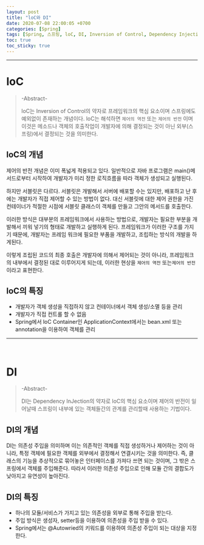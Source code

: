```yaml
---
layout: post
title: "loC와 DI"
date: 2020-07-08 22:00:05 +0700
categories: [Spring]
tags: [Spring, 스프링, loC, DI, Inversion of Control, Dependency Injection]
toc: true
toc_sticky: true
---
```




---

# loC

>-Abstract-
>
>loC는  Inversion of Control의 약자로 프레임워크의 핵심 요소이며 스프링에도 예외없이 존재하는 개념이다. loC는 해석하면 `제어의 역전` 또는 `제어의 반전` 이며 이것은 메소드나 객체의 호출작업이 개발자에 의해 결정되는 것이 아닌 외부(스프링)에서 결정되는 것을 의미한다.



## loC의 개념

제어의 반전 개념은 이미 폭넓게 적용되고 있다. 일반적으로 자바 프로그램은 main()메서드로부터 시작하여 개발자가 미리 정한 로직흐름을 따라 객체가 생성되고 실행된다.

하지만 서블릿은 다르다. 서블릿은 개발해서 서버에 배포할 수는 있지만, 배포하고 난 후에는 개발자가 직접 제어할 수 있는 방법이 없다. 대신 서블릿에 대한 제어 권한을 가진 컨테이너가 적절한 시점에 서블릿 클래스이 객체를 만들고 그안의 메서드를 호출한다. 



이러한 방식은 대부분의 프레임워크에서 사용하는 방법으로, 개발자는 필요한 부분을 개발해서 끼워 넣기의 형태로 개발하고 실행하게 된다. 프레임워크가 이러한 구조를 가지기 때문에, 개발자는 프레임 워크에 필요한 부품을 개발하고, 조립하는 방식의 개발을 하게된다.

이렇게 조립된 코드의 최종 호출은 개발자에 의해서 제어되는 것이 아니라, 프레임워크의 내부에서 결정된 대로 이루어지게 되는데, 이러한 현상을  `제어의 역전` 또는`제어의 반전` 이라고 표현한다.





## loC의 특징

- 개발자가 객체 생성을 직접하지 않고 컨테이너에서 객체 생성/소멸 등을 관리
- 개발자가 직접 컨트롤 할 수 없음
- Spring에서 loC Container인 ApplicationContext에서는 bean.xml 또는 annotation을 이용하여 객체를 관리



---

&nbsp;

# DI

> -Abstract-
>
> DI는 Dependency InJection의 약자로 loC의 핵심 요소이며 제어의 반전이 일어날때 스프링이 내부에 있는 객체들간의 관계를 관리할때 사용하는 기법이다.



## DI의 개념

DI는 의존성 주입을 의미하며 이는 의존적인 객체를 직접 생성하거나 제어하는 것이 아니라, 특정 객체에 필요한 객체를 외부에서 결정해서 연결시키는 것을 의미한다. 즉, 클래스의 기능을 추상적으로 묶어놓은 인터페이스를 가져다 쓰면 되는 것이며, 그 밖은 스프링에서 객체를 주입해준다. 따라서 이러한 의존성 주입으로 인해 모듈 간의 결합도가 낮아지고 유연성이 높아진다.



## DI의 특징

- 하나의 모듈/서비스가 가지고 있는 의존성을 외부로 통해 주입을 받는다.
- 주입 방식은 생성자, setter등을 이용하여 의존성을 주입 받을 수 있다.
- Spring에서는 @Autowried의 키워드를 이용하여 의존성 주입이 되는 대상을 지정한다.